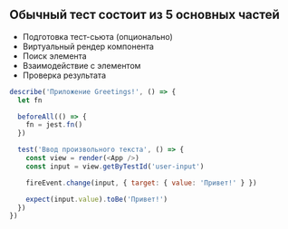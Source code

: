 ## Обычный тест состоит из 5 основных частей

- Подготовка тест-сьюта (опционально)
- Виртуальный рендер компонента
- Поиск элемента
- Взаимодействие с элементом
- Проверка результата

```js
describe('Приложение Greetings!', () => {
  let fn

  beforeAll(() => {
    fn = jest.fn()
  })

  test('Ввод произвольного текста', () => {
    const view = render(<App />)
    const input = view.getByTestId('user-input')

    fireEvent.change(input, { target: { value: 'Привет!' } })

    expect(input.value).toBe('Привет!')
  })
})
```
